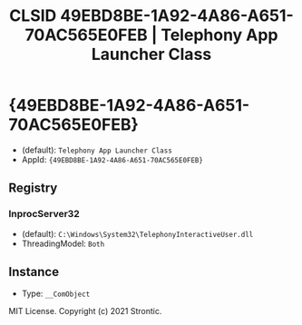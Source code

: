 ﻿---
title: "CLSID 49EBD8BE-1A92-4A86-A651-70AC565E0FEB | Telephony App Launcher Class"
excerpt: What is COM-Object CLSID 49EBD8BE-1A92-4A86-A651-70AC565E0FEB?
---

# {49EBD8BE-1A92-4A86-A651-70AC565E0FEB}

* (default): `Telephony App Launcher Class`
* AppId: `{49EBD8BE-1A92-4A86-A651-70AC565E0FEB}`

## Registry


### InprocServer32

* (default): `C:\Windows\System32\TelephonyInteractiveUser.dll`
* ThreadingModel: `Both`

## Instance

* Type: `__ComObject`

MIT License. Copyright (c) 2021 Strontic.


